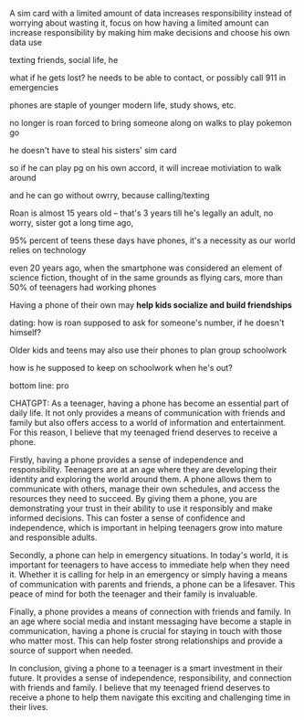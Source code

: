 A sim card with a limited amount of data increases responsibility
instead of worrying about wasting it, focus on how having a limited amount can increase responsibility by making him make decisions and choose his own data use


texting friends, social life, he

what if he gets lost? he needs to be able to contact, or possibly call 911 in emergencies 

phones are staple of younger modern life, study shows, etc.

no longer is roan forced to bring someone along on walks to play pokemon go

he doesn't have to steal his sisters' sim card

so if he can play pg on his own accord, it will increae motiviation to walk around

and he can go without owrry, because calling/texting

Roan is almost 15 years old – that's 3 years till he's legally an adult, no worry, sister got a long time ago, 

95% percent of teens these days have phones, it's a necessity as our world relies on technology

even 20 years ago, when the smartphone was considered an element of science fiction, thought of in the same grounds as flying cars, more than 50% of teenagers had working phones

Having a phone of their own may **help kids socialize and build friendships**

dating: how is roan supposed to ask for someone's number, if he doesn't himself?

Older kids and teens may also use their phones to plan group schoolwork

how is he supposed to keep on schoolwork when he's out? 

bottom line: pro


CHATGPT:
As a teenager, having a phone has become an essential part of daily life. It not only provides a means of communication with friends and family but also offers access to a world of information and entertainment. For this reason, I believe that my teenaged friend deserves to receive a phone.

Firstly, having a phone provides a sense of independence and responsibility. Teenagers are at an age where they are developing their identity and exploring the world around them. A phone allows them to communicate with others, manage their own schedules, and access the resources they need to succeed. By giving them a phone, you are demonstrating your trust in their ability to use it responsibly and make informed decisions. This can foster a sense of confidence and independence, which is important in helping teenagers grow into mature and responsible adults.

Secondly, a phone can help in emergency situations. In today's world, it is important for teenagers to have access to immediate help when they need it. Whether it is calling for help in an emergency or simply having a means of communication with parents and friends, a phone can be a lifesaver. This peace of mind for both the teenager and their family is invaluable.

Finally, a phone provides a means of connection with friends and family. In an age where social media and instant messaging have become a staple in communication, having a phone is crucial for staying in touch with those who matter most. This can help foster strong relationships and provide a source of support when needed.

In conclusion, giving a phone to a teenager is a smart investment in their future. It provides a sense of independence, responsibility, and connection with friends and family. I believe that my teenaged friend deserves to receive a phone to help them navigate this exciting and challenging time in their lives.


